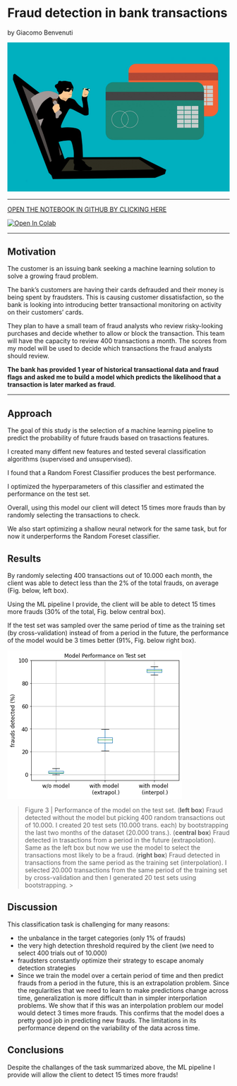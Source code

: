 # Fraud detection in bank transactions
by Giacomo Benvenuti

![Summary_fig](./figures/Cartoon_fraud.png)

---


[OPEN THE NOTEBOOK IN GITHUB BY CLICKING HERE](https://github.com/GiacomoBenvenuti/Banking_Fraud_Detection/blob/9b534679b42236a5caa908f85fc6f7e764dbab04/Fraud_detection_Main.ipynb)

[![Open In Colab](https://colab.research.google.com/assets/colab-badge.svg)](https://colab.research.google.com/github/GiacomoBenvenuti/Banking_Fraud_Detection/blob/main/Fraud_detection_Main.ipynb)


---

## Motivation
The customer is an issuing bank seeking a machine learning solution to solve a growing fraud problem.

The bank’s customers are having their cards defrauded and their money is being spent by fraudsters. This is causing customer dissatisfaction, so the bank is looking into introducing better transactional monitoring on activity on their customers’ cards. 

They plan to have a small team of fraud analysts who review risky-looking purchases and decide whether to allow or block the transaction. This team will have the capacity to review 400 transactions a month. The scores from my model will be used to decide which transactions the fraud analysts should review. 

**The bank has provided 1 year of historical transactional data and fraud flags and asked me to build a model which predicts the likelihood that a transaction is later marked as fraud**. 

---

## Approach

The goal of this study is the selection of a machine learning pipeline to predict the probability of future frauds based on trasactions features. 

I created many diffent new features and tested several classification algorithms (supervised and unsupervised). 

I found that a Random Forest Classifier produces the best performance. 

I optimized the hyperparameters of this classifier and estimated the performance on the test set. 

Overall, using this model our client will detect 15 times more frauds than by randomly selecting the transactions to check. 

We also start optimizing a shallow neural network for the same task, but for now it underperforms the Random Foreset classifier.  

## Results 
By randomly selecting 400 transactions out of 10.000 each month, the client was able to detect less than the 2% of the total frauds, on average (Fig. below, left box). 

Using the ML pipeline I provide, the client will be able to detect 15 times more frauds (30% of the total, Fig. below central box). 

If the test set was sampled over the same period of time as the training set (by cross-validation) instead of from a period in the future, the performance of the model would be 3 times better (91%, Fig. below right box).  

![SummFig](figures/SummFig_RF.png)

>Figure 3 | Performance of the model on the test set. 
(**left box**) Fraud detected without the model but picking 400 random transactions out of 10.000. I created 20 test sets (10.000 trans. each) by bootstrapping the last two months of the dataset (20.000 trans.). (**central box**) Fraud detected in trasactions from a period in the future (extrapolation). Same as the left box but now we use the model to select the transactions most likely to be a fraud. (**right box**) Fraud detected in transactions from the same period as the training set (interpolation). I selected 20.000 transactions from the same period of the training set by cross-validation and then I generated 20 test sets using bootstrapping. >  

## Discussion 
This classification task is challenging for many reasons: 
- the unbalance in the target categories (only 1% of frauds)
- the very high detection threshold required by the client (we need to select 400 trials out of 10.000)
- fraudsters constantly optimize their strategy to escape anomaly detection strategies
- Since we train the model over a certain period of time and then predict frauds from a period in the future, this is an extrapolation problem. Since the regularities that we need to learn to make predictions change across time, generalization is more difficult than in simpler interporlation problems. We show that if this was an interpolation problem our model would detect 3 times more frauds. This confirms that the model does a pretty good job in predicting new frauds. The limitations in its performance depend on the variability of the data across time. 

## Conclusions
Despite the challanges of the task summarized above, the ML pipeline I provide will allow the client to detect 15 times more frauds! 
